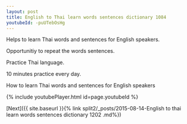 ```yaml
---
layout: post
title: English to Thai learn words sentences dictionary 1084 
youtubeId: -puUTebOsHg
---
```

 
 
Helps to learn Thai words and sentences for English speakers.

Opportunitiy to repeat the words sentences. 

Practice Thai language. 
 
10 minutes practice every day. 
 
How to learn Thai words and sentences for English speakers 
 
{% include youtubePlayer.html id=page.youtubeId %}
 
 
[Next]({{ site.baseurl }}{% link  split2/_posts/2015-08-14-English to thai learn words sentences dictionary 1202 .md%})
 
